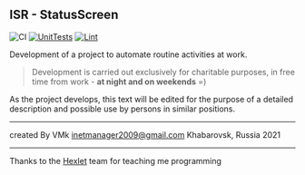 ## ISR - StatusScreen

![CI](https://github.com/VitaMinKin/isr/workflows/CI/badge.svg?branch=master) [![UnitTests](https://github.com/VitaMinKin/isr/actions/workflows/laravel.yml/badge.svg)](https://github.com/VitaMinKin/isr/actions/workflows/laravel.yml) [![Lint](https://github.com/VitaMinKin/isr/actions/workflows/lint.yml/badge.svg)](https://github.com/VitaMinKin/isr/actions/workflows/lint.yml)

Development of a project to automate routine activities at work.

> Development is carried out exclusively for charitable purposes, in free time from work - __at night and on weekends__ =)

As the project develops, this text will be edited for the purpose of a detailed description and possible use by persons in similar positions.

***
created By VMk
inetmanager2009@gmail.com
Khabarovsk, Russia
2021

***

Thanks to the [Hexlet](https://ru.hexlet.io/u/vitaminkin) team for teaching me programming
